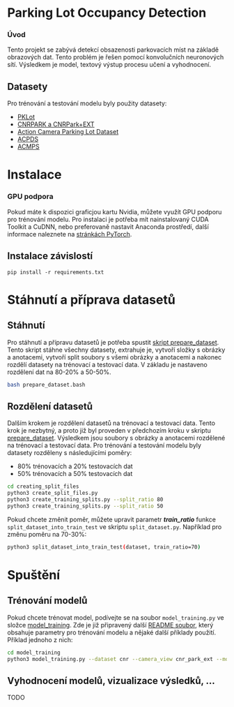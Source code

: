 # Parking Lot Occupancy Detection

### Úvod

Tento projekt se zabývá detekcí obsazenosti parkovacích míst na základě obrazových dat. Tento problém je řešen pomocí
konvolučních neuronových sítí. Výsledkem je model, textový výstup procesu učení a vyhodnocení.

## Datasety

Pro trénování a testování modelu byly použity datasety:

- [PKLot](https://web.inf.ufpr.br/vri/databases/parking-lot-database/)
- [CNRPARK a CNRPark+EXT](http://cnrpark.it/)
- [Action Camera Parking Lot Dataset](https://github.com/martin-marek/parking-space-occupancy)
- [ACPDS](https://github.com/Eighonet/parking-research)
- [ACMPS](https://github.com/Eighonet/parking-research)

# Instalace

### GPU podpora

Pokud máte k dispozici graficjou kartu Nvidia, můžete využít GPU podporu pro trénování modelu.
Pro instalaci je potřeba mít nainstalovaný CUDA Toolkit a CuDNN, nebo preferovaně nastavit Anaconda prostředí,
další informace naleznete na [stránkách PyTorch](https://pytorch.org/get-started/locally/).

## Instalace závislostí

```
pip install -r requirements.txt
```

# Stáhnutí a příprava datasetů

## Stáhnutí

Pro stáhnutí a přípravu datasetů je potřeba spustit [skript prepare_dataset](prepare_dataset.bash). Tento skript
stáhne všechny datasety, extrahuje je, vytvoří složky s obrázky a anotacemi, vytvoří split soubory s všemi obrázky
a anotacemi a nakonec rozdělí datasety na trénovací a testovací data. V základu je nastaveno rozdělení dat na 80-20% a
50-50%.

```bash
bash prepare_dataset.bash
```

## Rozdělení datasetů

Dalším krokem je rozdělení datasetů na trénovací a testovací data. Tento krok je nezbytný, a proto již byl proveden
v předchozím kroku v skriptu [prepare_dataset](prepare_dataset.bash). Výsledkem jsou soubory s obrázky a anotacemi
rozdělené na trénovací a testovací data. Pro trénování a testování modelu byly datasety rozděleny s následujícími
poměry:

- 80% trénovacích a 20% testovacích dat
- 50% trénovacích a 50% testovacích dat

```bash
cd creating_split_files
python3 create_split_files.py
python3 create_training_splits.py --split_ratio 80
python3 create_training_splits.py --split_ratio 50
```

Pokud chcete změnit poměr, můžete upravit parametr **_train_ratio_** funkce `split_dataset_into_train_test`
ve skriptu `split_dataset.py`. Například pro změnu poměru na 70-30%:

```bash
python3 split_dataset_into_train_test(dataset, train_ratio=70)
```

# Spuštění

## Trénování modelů

Pokud chcete trénovat model, podívejte se na soubor `model_training.py` ve složce [model_training](model_training).
Zde je již připravený další [README soubor](model_training/README.md), který obsahuje parametry pro trénování modelu a
nějaké další příklady použití. Příklad jednoho z nich:

```bash
cd model_training
python3 model_training.py --dataset cnr --camera_view cnr_park_ext --model mobilenet --k_fold 5 --num_epochs 5
```

## Vyhodnocení modelů, vizualizace výsledků, ...

TODO